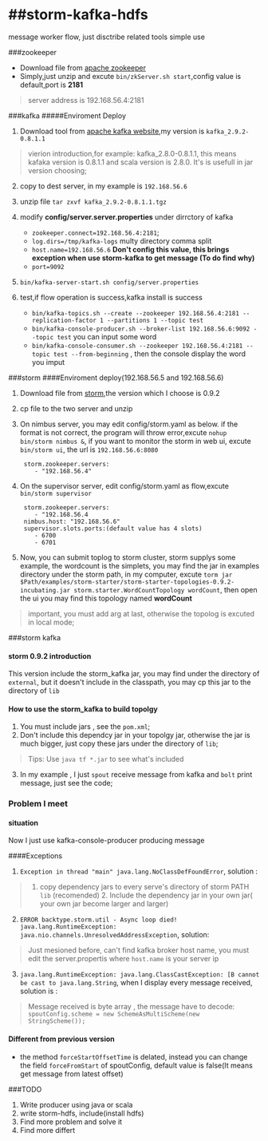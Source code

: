 ##storm-kafka-hdfs
===
message worker flow, just disctribe related tools simple use

###zookeeper
* Download file from [apache zookeeper](http://zookeeper.apache.org/doc/trunk/zookeeperStarted.html#sc_Download)
* Simply,just unzip and excute `bin/zkServer.sh start`,config value is default,port is __2181__
> server address is 192.168.56.4:2181

###kafka
#####Enviroment Deploy
1. Download tool from [apache kafka website](http://kafka.apache.org/downloads.html),my version is `kafka_2.9.2-0.8.1.1`
> vierion introduction,for example: kafka_2.8.0-0.8.1.1,
> this means kafaka version is 0.8.1.1 and scala version is 2.8.0. It's is usefull in jar version choosing;
2. copy to dest server, in my example is `192.168.56.6`
3. unzip file `tar zxvf kafka_2.9.2-0.8.1.1.tgz`
4. modify __config/server.server.properties__ under dirrctory of kafka
   * `zookeeper.connect=192.168.56.4:2181`;
   * `log.dirs=/tmp/kafka-logs` multy directory comma split
   *  `host.name=192.168.56.6` __Don't config this value, this brings exception when use storm-kafka to get message (To do find why)__
   * `port=9092` 
   
 5. `bin/kafka-server-start.sh config/server.properties `
 6. test,if flow operation is success,kafka install is success
    *  `bin/kafka-topics.sh --create --zookeeper 192.168.56.4:2181 --replication-factor 1 --partitions 1 --topic test`
    *  `bin/kafka-console-producer.sh --broker-list 192.168.56.6:9092 --topic test` you can input some word 
    * `bin/kafka-console-consumer.sh --zookeeper 192.168.56.4:2181 --topic test --from-beginning` , then the console display the word you imput
    
###storm
####Enviroment deploy(192.168.56.5 and 192.168.56.6)
1. Download file from [storm](https://storm.incubator.apache.org/downloads.html),the version which I choose is 0.9.2
2. cp file to the two server and unzip
3. On nimbus server, you may edit config/storm.yaml as below. if the format is not correct, the program will throw error,excute `nohup bin/storm nimbus &`, if you want to monitor the storm in web ui, excute `bin/storm ui`, the url is `192.168.56.6:8080`

        storm.zookeeper.servers:
           - "192.168.56.4"
           
4. On the supervisor server, edit config/storm.yaml as flow,excute `bin/storm supervisor`

        storm.zookeeper.servers:
           - "192.168.56.4
        nimbus.host: "192.168.56.6"
        supervisor.slots.ports:(default value has 4 slots)
           - 6700
           - 6701
           
5. Now, you can submit toplog to storm cluster, storm supplys some example, the wordcount is the simplets, you may find the jar in examples directory under  the storm path, in my computer, excute `torm jar $Path/examples/storm-starter/storm-starter-topologies-0.9.2-incubating.jar storm.starter.WordCountTopology wordCount`, then open the ui you may find this topology named __wordCount__

> important, you must add arg at last, otherwise the topolog is excuted in local mode;

###storm kafka
#### storm 0.9.2 introduction
This version include the storm_kafka jar, you may find under the directory of `external`, but it doesn't include in the classpath, you may cp this jar to the directory of `lib`
#### How to use the storm_kafka to build topolgy
1. You must include jars , see the `pom.xml`;
2. Don't include this dependcy jar in your topolgy jar, otherwise the jar is much bigger, just copy these jars under the directory of `lib`;
> Tips: Use `java tf *.jar` to see what's included
3. In my example , I just `spout` receive message from kafka and `bolt` print message, just see the code;

### Problem I meet
#### situation
Now I just use kafka-console-producer producing message

####Exceptions
1. `Exception in thread "main" java.lang.NoClassDefFoundError`, solution :
>1. copy dependency jars to every serve's directory of storm PATH `lib` (recomended)
    2. Include the dependency jar in your own jar( your own jar become larger and larger)
2. `ERROR backtype.storm.util - Async loop died!
java.lang.RuntimeException: java.nio.channels.UnresolvedAddressException`, solution:         
> Just mesioned before, can't find kafka broker host name, you must edit the server.propertis where `host.name` is your server ip
3. `java.lang.RuntimeException: java.lang.ClassCastException: [B cannot be cast to java.lang.String`, when I display every message received, solution is :
> Message received is byte array , the message have to decode:
> `spoutConfig.scheme = new SchemeAsMultiScheme(new StringScheme());`

#### Different from previous version
* the method `forceStartOffsetTime` is delated, instead you can change the field `forceFromStart` of spoutConfig, default value is false(It means get message from latest offset)

###TODO
1. Write producer using java or scala
2. write storm-hdfs, include(install hdfs)
3. Find more problem and solve it
4. Find more differt
